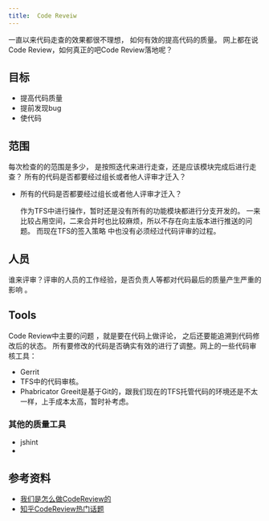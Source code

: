 ```yaml
---
title:  Code Reveiw
---
```


一直以来代码走查的效果都很不理想， 如何有效的提高代码的质量。 网上都在说Code Review，如何真正的吧Code Review落地呢？

## 目标
- 提高代码质量
- 提前发现bug
- 使代码

## 范围
每次检查的的范围是多少， 是按照迭代来进行走查，还是应该模块完成后进行走查？ 所有的代码是否都要经过组长或者他人评审才迁入？

- 所有的代码是否都要经过组长或者他人评审才迁入？

    作为TFS中进行操作，暂时还是没有所有的功能模块都进行分支开发的。 一来比较占用空间，二来合并时也比较麻烦，所以不存在向主版本进行推送的问题。 而现在TFS的签入策略 中也没有必须经过代码评审的过程。

## 人员
谁来评审？评审的人员的工作经验，是否负责人等都对代码最后的质量产生严重的影响 。


## Tools
Code Review中主要的问题 ，就是要在代码上做评论， 之后还要能追溯到代码修改后的状态。 所有要修改的代码是否确实有效的进行了调整。网上的一些代码审核工具：
- Gerrit
- TFS中的代码审核。
- Phabricator
Greeit是基于Git的，跟我们现在的TFS托管代码的环境还是不太一样，上手成本太高，暂时补考虑。

### 其他的质量工具
- jshint
- 

## 参考资料
- [我们是怎么做CodeReview的](http://www.cnblogs.com/wenhx/p/How-We-Code-Review.html)
- [知乎CodeReview热门话题](https://www.zhihu.com/topic/19668200/hot)



